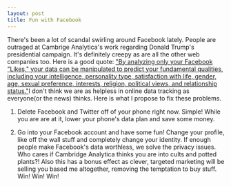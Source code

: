```yaml
---
layout: post
title: Fun with Facebook
---
```

There's been a lot of scandal swirling around Facebook lately.  People are outraged at Cambrige Analytica's work regarding Donald Trump's 
presidential campaign.  It's definitely creepy as are all the other web companies too.  Here is a good quote:
<a href="https://www.nbcnews.com/think/opinion/facebook-data-breach-scandal-our-own-making-legally-there-s-ncna862211">"By analyzing only your Facebook "Likes," your data can be manipulated to predict your fundamental qualities, including your intelligence,
personality type, satisfaction with life, gender, age, sexual preference, interests, religion, political views, and relationship status."</a>I don't think we are as helpless in online data tracking as everyone(or the news) thinks.  Here is what I propose to fix these problems.</br>

1. Delete Facebook and Twitter off of your phone right now.  Simple! While you are are at it, lower your phone's data plan and save some money.

2. Go into your Facebook account and have some fun! Change your profile, like off the wall stuff and completely change your identity.  If enough people make Facebook's data worthless, we solve the privacy issues. Who cares if Cambridge Analytica thinks you are into cults and potted plants?! Also this has a bonus effect as clever, targeted marketing will be selling you based   me altogether, removing the temptation to buy stuff.
Win! Win! Win! 
